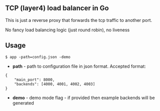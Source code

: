 ## TCP (layer4) load balancer in Go

This is just a reverse proxy that forwards the tcp traffic to another port.

No fancy load balancing logic (just round robin), no liveness


## Usage

`$ app -path=config.json -demo`

* **path** - path to configuration file in json format. Accepted format:
```
{
    "main_port": 8000,
    "backends": [4000, 4001, 4002, 4003]
}
```
* **demo** - demo mode flag - if provided then example backends will be generated